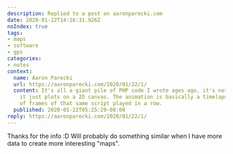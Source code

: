 ```yaml
---
description: Replied to a post on aaronparecki.com
date: 2020-01-22T14:16:31.926Z
noIndex: true
tags:
- maps
- software
- gps
categories:
- notes
context:
  name: Aaron Parecki
  url: https://aaronparecki.com/2020/01/22/1/
  content: It's all a giant pile of PHP code I wrote ages ago, it's not even map-projection-aware
    it just plots on a 2D canvas. The animation is basically a timelapse of a bunch
    of frames of that same script played in a row.
  published: 2020-01-22T05:25:29-08:00
reply: https://aaronparecki.com/2020/01/22/1/
---
```


Thanks for the info :D Will probably do something similar when I have more data to create more interesting "maps".
